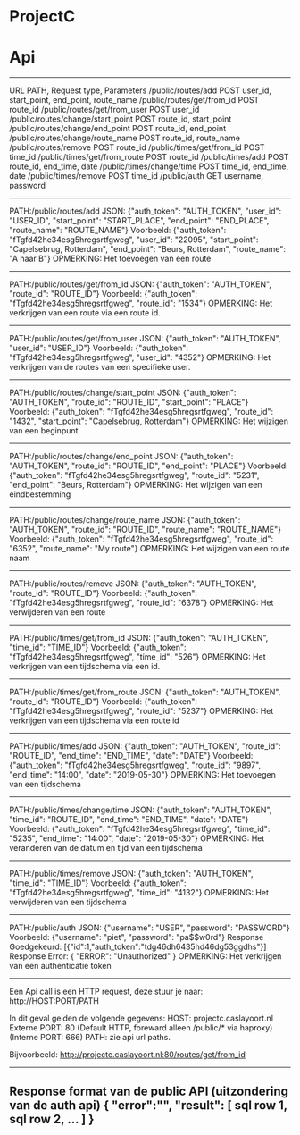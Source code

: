 # ProjectC

# Api

----------------------

URL PATH,                          Request type,       Parameters
/public/routes/add                 POST                user_id, start_point, end_point, route_name
/public/routes/get/from_id         POST                route_id
/public/routes/get/from_user       POST                user_id
/public/routes/change/start_point  POST                route_id, start_point
/public/routes/change/end_point    POST                route_id, end_point
/public/routes/change/route_name   POST                route_id, route_name
/public/routes/remove              POST                route_id
/public/times/get/from_id          POST                time_id
/public/times/get/from_route       POST                route_id
/public/times/add                  POST                route_id, end_time, date
/public/times/change/time          POST                time_id, end_time, date
/public/times/remove               POST                time_id
/public/auth                       GET                 username, password

----------------------

PATH:/public/routes/add
JSON: {"auth_token": "AUTH_TOKEN", "user_id": "USER_ID", "start_point": "START_PLACE", "end_point": "END_PLACE", "route_name": "ROUTE_NAME"}
Voorbeeld: {"auth_token": "fTgfd42he34esg5hregsrtfgweg", "user_id": "22095", "start_point": "Capelsebrug, Rotterdam", "end_point": "Beurs, Rotterdam", "route_name": "A naar B"}
OPMERKING: Het toevoegen van een route
*****
PATH:/public/routes/get/from_id
JSON: {"auth_token": "AUTH_TOKEN", "route_id": "ROUTE_ID"}
Voorbeeld: {"auth_token": "fTgfd42he34esg5hregsrtfgweg", "route_id": "1534"}
OPMERKING: Het verkrijgen van een route via een route id.
*****
PATH:/public/routes/get/from_user
JSON: {"auth_token": "AUTH_TOKEN", "user_id": "USER_ID"}
Voorbeeld: {"auth_token": "fTgfd42he34esg5hregsrtfgweg", "user_id": "4352"}
OPMERKING: Het verkrijgen van de routes van een specifieke user.
*****
PATH:/public/routes/change/start_point
JSON: {"auth_token": "AUTH_TOKEN", "route_id": "ROUTE_ID", "start_point": "PLACE"}
Voorbeeld: {"auth_token": "fTgfd42he34esg5hregsrtfgweg", "route_id": "1432", "start_point": "Capelsebrug, Rotterdam"}
OPMERKING: Het wijzigen van een beginpunt
*****
PATH:/public/routes/change/end_point
JSON: {"auth_token": "AUTH_TOKEN", "route_id": "ROUTE_ID", "end_point": "PLACE"}
Voorbeeld: {"auth_token": "fTgfd42he34esg5hregsrtfgweg", "route_id": "5231", "end_point": "Beurs, Rotterdam"}
OPMERKING: Het wijzigen van een eindbestemming
*****
PATH:/public/routes/change/route_name
JSON: {"auth_token": "AUTH_TOKEN", "route_id": "ROUTE_ID", "route_name": "ROUTE_NAME"}
Voorbeeld: {"auth_token": "fTgfd42he34esg5hregsrtfgweg", "route_id": "6352", "route_name": "My route"}
OPMERKING: Het wijzigen van een route naam
*****
PATH:/public/routes/remove
JSON: {"auth_token": "AUTH_TOKEN", "route_id": "ROUTE_ID"}
Voorbeeld: {"auth_token": "fTgfd42he34esg5hregsrtfgweg", "route_id": "6378"}
OPMERKING: Het verwijderen van een route
*****
PATH:/public/times/get/from_id
JSON: {"auth_token": "AUTH_TOKEN", "time_id": "TIME_ID"}
Voorbeeld: {"auth_token": "fTgfd42he34esg5hregsrtfgweg", "time_id": "526"}
OPMERKING: Het verkrijgen van een tijdschema via een id.
*****
PATH:/public/times/get/from_route
JSON: {"auth_token": "AUTH_TOKEN", "route_id": "ROUTE_ID"}
Voorbeeld: {"auth_token": "fTgfd42he34esg5hregsrtfgweg", "route_id": "5237"}
OPMERKING: Het verkrijgen van een tijdschema via een route id
*****
PATH:/public/times/add
JSON: {"auth_token": "AUTH_TOKEN", "route_id": "ROUTE_ID", "end_time": "END_TIME", "date": "DATE"}
Voorbeeld: {"auth_token": "fTgfd42he34esg5hregsrtfgweg", "route_id": "9897", "end_time": "14:00", "date": "2019-05-30"}
OPMERKING: Het toevoegen van een tijdschema
*****
PATH:/public/times/change/time
JSON: {"auth_token": "AUTH_TOKEN", "time_id": "ROUTE_ID", "end_time": "END_TIME", "date": "DATE"}
Voorbeeld: {"auth_token": "fTgfd42he34esg5hregsrtfgweg", "time_id": "5235", "end_time": "14:00", "date": "2019-05-30"}
OPMERKING: Het veranderen van de datum en tijd van een tijdschema
*****
PATH:/public/times/remove
JSON: {"auth_token": "AUTH_TOKEN", "time_id": "TIME_ID"}
Voorbeeld: {"auth_token": "fTgfd42he34esg5hregsrtfgweg", "time_id": "4132"}
OPMERKING: Het verwijderen van een tijdschema
*****
PATH:/public/auth
JSON: {"username": "USER", "password": "PASSWORD"}
Voorbeeld: {"username": "piet", "password": "pa$$w0rd"}
Response Goedgekeurd: [{"id":1,"auth_token":"tdg46dh6435hd46dg53ggdhs"}]
Response Error: { "ERROR": "Unauthorized" }
OPMERKING: Het verkrijgen van een authenticatie token

----------------------

Een Api call is een HTTP request, deze stuur je naar:
http://HOST:PORT/PATH

In dit geval gelden de volgende gegevens:
HOST: projectc.caslayoort.nl
Externe PORT: 80 (Default HTTP, foreward alleen /public/* via haproxy)
(Interne PORT: 666)
PATH: zie api url paths.

Bijvoorbeeld:
http://projectc.caslayoort.nl:80/routes/get/from_id

----------------------

Response format van de public API (uitzondering van de auth api)
{
    "error":"",
    "result": [
        sql row 1,
        sql row 2,
        ...
    ]
}
----------------------

